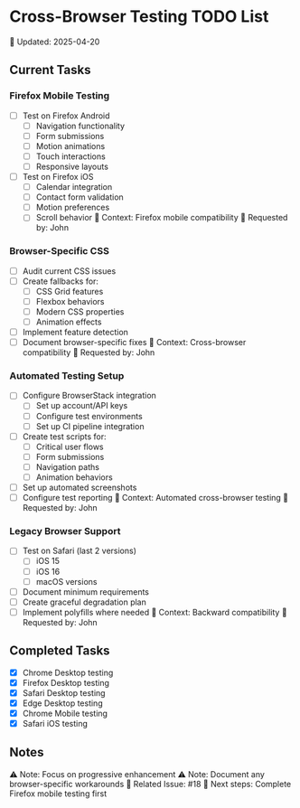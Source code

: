 # Cross-Browser Testing TODO List
📅 Updated: 2025-04-20

## Current Tasks
### Firefox Mobile Testing
- [ ] Test on Firefox Android
  - [ ] Navigation functionality
  - [ ] Form submissions
  - [ ] Motion animations
  - [ ] Touch interactions
  - [ ] Responsive layouts
- [ ] Test on Firefox iOS
  - [ ] Calendar integration
  - [ ] Contact form validation
  - [ ] Motion preferences
  - [ ] Scroll behavior
📍 Context: Firefox mobile compatibility
👤 Requested by: John

### Browser-Specific CSS
- [ ] Audit current CSS issues
- [ ] Create fallbacks for:
  - [ ] CSS Grid features
  - [ ] Flexbox behaviors
  - [ ] Modern CSS properties
  - [ ] Animation effects
- [ ] Implement feature detection
- [ ] Document browser-specific fixes
📍 Context: Cross-browser compatibility
👤 Requested by: John

### Automated Testing Setup
- [ ] Configure BrowserStack integration
  - [ ] Set up account/API keys
  - [ ] Configure test environments
  - [ ] Set up CI pipeline integration
- [ ] Create test scripts for:
  - [ ] Critical user flows
  - [ ] Form submissions
  - [ ] Navigation paths
  - [ ] Animation behaviors
- [ ] Set up automated screenshots
- [ ] Configure test reporting
📍 Context: Automated cross-browser testing
👤 Requested by: John

### Legacy Browser Support
- [ ] Test on Safari (last 2 versions)
  - [ ] iOS 15
  - [ ] iOS 16
  - [ ] macOS versions
- [ ] Document minimum requirements
- [ ] Create graceful degradation plan
- [ ] Implement polyfills where needed
📍 Context: Backward compatibility
👤 Requested by: John

## Completed Tasks
- [x] Chrome Desktop testing
- [x] Firefox Desktop testing
- [x] Safari Desktop testing
- [x] Edge Desktop testing
- [x] Chrome Mobile testing
- [x] Safari iOS testing

## Notes
⚠️ Note: Focus on progressive enhancement
⚠️ Note: Document any browser-specific workarounds
🔗 Related Issue: #18
🔄 Next steps: Complete Firefox mobile testing first 